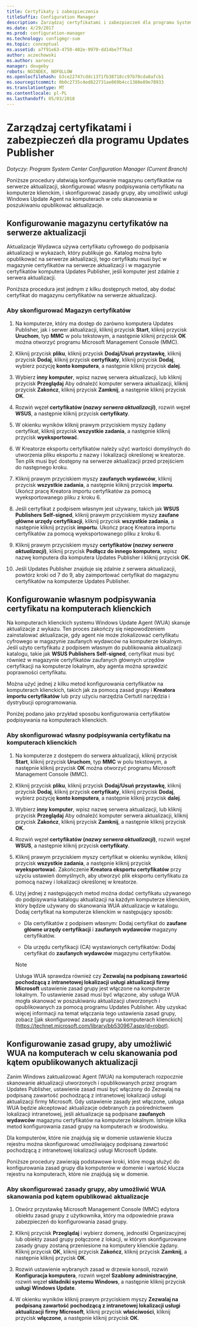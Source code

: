 ```yaml
---
title: Certyfikaty i zabezpieczenia
titleSuffix: Configuration Manager
description: Zarządzaj certyfikatami i zabezpieczeń dla programu System Center Updates Publisher
ms.date: 4/29/2017
ms.prod: configuration-manager
ms.technology: configmgr-sum
ms.topic: conceptual
ms.assetid: a7f91e63-4750-402e-9970-dd14be7f76a3
author: aczechowski
ms.author: aaroncz
manager: dougeby
robots: NOINDEX, NOFOLLOW
ms.openlocfilehash: b3ce22747cddc1371fb38718cc97b70cda8afcb1
ms.sourcegitcommit: 0b0c2735c4ed822731ae069b4cc1380e89e78933
ms.translationtype: MT
ms.contentlocale: pl-PL
ms.lasthandoff: 05/03/2018
---
```

# <a name="manage-certificates-and-security-for-updates-publisher"></a>Zarządzaj certyfikatami i zabezpieczeń dla programu Updates Publisher

*Dotyczy: Program System Center Configuration Manager (Current Branch)*

Poniższe procedury ułatwiają konfigurowanie magazynu certyfikatów na serwerze aktualizacji, skonfigurować własny podpisywania certyfikatu na komputerze klienckim, i skonfigurować zasady grupy, aby umożliwić usługi Windows Update Agent na komputerach w celu skanowania w poszukiwaniu opublikować aktualizacje.

## <a name="configure-the-certificate-store-on-the-update-server"></a>Konfigurowanie magazynu certyfikatów na serwerze aktualizacji
 Aktualizacje Wydawca używa certyfikatu cyfrowego do podpisania aktualizacji w wykazach, który publikuje go. Katalog można było opublikować na serwerze aktualizacji, tego certyfikatu musi być w magazynie certyfikatów na serwerze aktualizacji i w magazynie certyfikatów komputera Updates Publisher, jeśli komputer jest zdalnie z serwera aktualizacji.

Poniższa procedura jest jednym z kilku dostępnych metod, aby dodać certyfikat do magazynu certyfikatów na serwerze aktualizacji.

### <a name="to-configure-the-certificate-store"></a>Aby skonfigurować Magazyn certyfikatów
1.  Na komputerze, który ma dostęp do zarówno komputera Updates Publisher, jak i serwer aktualizacji, kliknij przycisk **Start**, kliknij przycisk **Uruchom**, typ **MMC** w polu tekstowym, a następnie kliknij przycisk **OK** można otworzyć programu Microsoft Management Console (MMC).

2.  Kliknij przycisk **pliku**, kliknij przycisk **Dodaj/Usuń przystawkę**, kliknij przycisk **Dodaj**, kliknij przycisk **certyfikaty**, kliknij przycisk **Dodaj**, wybierz pozycję **konto komputera**, a następnie kliknij przycisk **dalej**.

3.  Wybierz **inny komputer**, wpisz nazwę serwera aktualizacji, lub kliknij przycisk **Przeglądaj** Aby odnaleźć komputer serwera aktualizacji, kliknij przycisk **Zakończ**, kliknij przycisk **Zamknij**, a następnie kliknij przycisk **OK**.

4.  Rozwiń węzeł **certyfikatów (*nazwy serwera aktualizacji*)**, rozwiń węzeł **WSUS**, a następnie kliknij przycisk **certyfikaty**.

5.  W okienku wyników kliknij prawym przyciskiem myszy żądany certyfikat, kliknij przycisk **wszystkie zadania**, a następnie kliknij przycisk **wyeksportować**.

6.  W Kreatorze eksportu certyfikatów należy użyć wartości domyślnych do utworzenia pliku eksportu z nazwy i lokalizacji określonej w kreatorze. Ten plik musi być dostępny na serwerze aktualizacji przed przejściem do następnego kroku.

7.  Kliknij prawym przyciskiem myszy **zaufanych wydawców**, kliknij przycisk **wszystkie zadania**, a następnie kliknij przycisk **importu**. Ukończ pracę Kreatora importu certyfikatów za pomocą wyeksportowanego pliku z kroku 6.

8.  Jeśli certyfikat z podpisem własnym jest używany, takich jak **WSUS Publishers Self-signed**, kliknij prawym przyciskiem myszy **zaufane główne urzędy certyfikacji**, kliknij przycisk **wszystkie zadania**, a następnie kliknij przycisk **importu**. Ukończ pracę Kreatora importu certyfikatów za pomocą wyeksportowanego pliku z kroku 6.

9.  Kliknij prawym przyciskiem myszy **certyfikatów (*nazwy serwera aktualizacji*)**, kliknij przycisk **Podłącz do innego komputera**, wpisz nazwę komputera dla komputera Updates Publisher i kliknij przycisk  **OK**.

10. Jeśli Updates Publisher znajduje się zdalnie z serwera aktualizacji, powtórz kroki od 7 do 9, aby zaimportować certyfikat do magazynu certyfikatów na komputerze Updates Publisher.



## <a name="configure-a-self-signing-certificate-on-client-computers"></a>Konfigurowanie własnym podpisywania certyfikatu na komputerach klienckich
Na komputerach klienckich systemu Windows Update Agent (WUA) skanuje aktualizacje z wykazu. Ten proces zakończy się niepowodzeniem zainstalować aktualizacje, gdy agent nie może zlokalizować certyfikatu cyfrowego w magazynie zaufanych wydawców na komputerze lokalnym. Jeśli użyto certyfikatu z podpisem własnym do publikowania aktualizacji katalogu, takie jak **WSUS Publishers Self-signed**, certyfikat musi być również w magazynie certyfikatów zaufanych głównych urzędów certyfikacji na komputerze lokalnym, aby agenta można sprawdzić poprawności certyfikatu.

Można użyć jednej z kilku metod konfigurowania certyfikatów na komputerach klienckich, takich jak za pomocą zasad grupy i **Kreatora importu certyfikatów** lub przy użyciu narzędzia Certutil narzędzia i dystrybucji oprogramowania.

Poniżej podano jako przykład sposobu konfigurowania certyfikatów podpisywania na komputerach klienckich.

### <a name="to-configure-a-self-signing-certificate-on-client-computers"></a>Aby skonfigurować własny podpisywania certyfikatu na komputerach klienckich
1.  Na komputerze z dostępem do serwera aktualizacji, kliknij przycisk **Start**, kliknij przycisk **Uruchom**, typ **MMC** w polu tekstowym, a następnie kliknij przycisk **OK** można otworzyć programu Microsoft Management Console (MMC).

2.  Kliknij przycisk **pliku**, kliknij przycisk **Dodaj/Usuń przystawkę**, kliknij przycisk **Dodaj**, kliknij przycisk **certyfikaty**, kliknij przycisk **Dodaj**, wybierz pozycję **konto komputera**, a następnie kliknij przycisk **dalej**.

3.  Wybierz **inny komputer**, wpisz nazwę serwera aktualizacji, lub kliknij przycisk **Przeglądaj** Aby odnaleźć komputer serwera aktualizacji, kliknij przycisk **Zakończ**, kliknij przycisk **Zamknij**, a następnie kliknij przycisk **OK**.

4.  Rozwiń węzeł **certyfikatów (*nazwy serwera aktualizacji*)**, rozwiń węzeł **WSUS**, a następnie kliknij przycisk **certyfikaty**.

5.  Kliknij prawym przyciskiem myszy certyfikat w okienku wyników, kliknij przycisk **wszystkie zadania**, a następnie kliknij przycisk **wyeksportować**. Zakończenie **Kreatora eksportu certyfikatów** przy użyciu ustawień domyślnych, aby utworzyć plik eksportu certyfikatu za pomocą nazwy i lokalizacji określonej w kreatorze.

6.  Użyj jednej z następujących metod można dodać certyfikatu używanego do podpisywania katalogu aktualizacji na każdym komputerze klienckim, który będzie używany do skanowania WUA aktualizacje w katalogu. Dodaj certyfikat na komputerze klienckim w następujący sposób:

    -   Dla certyfikatów z podpisem własnym: Dodaj certyfikat do **zaufane główne urzędy certyfikacji** i **zaufanych wydawców** magazyny certyfikatów.

    -   Dla urzędu certyfikacji (CA) wystawionych certyfikatów: Dodaj certyfikat do **zaufanych wydawców** magazynu certyfikatów.

    > [!NOTE]
    > Usługa WUA sprawdza również czy **Zezwalaj na podpisaną zawartość pochodzącą z intranetowej lokalizacji usługi aktualizacji firmy Microsoft** ustawienie zasad grupy jest włączone na komputerze lokalnym. To ustawienie zasad musi być włączone, aby usługa WUA mogła skanować w poszukiwaniu aktualizacji utworzonych i opublikowanych za pomocą programu Updates Publisher. Aby uzyskać więcej informacji na temat włączania tego ustawienia zasad grupy, zobacz [jak skonfigurować zasady grupy na komputerach klienckich] (https://technet.microsoft.com/library/bb530967.aspx(d=robot).



## <a name="configuring-group-policy-to-allow-wua-on-computers-to-scan-for-published-updates"></a>Konfigurowanie zasad grupy, aby umożliwić WUA na komputerach w celu skanowania pod kątem opublikowanych aktualizacji
Zanim Windows zaktualizować Agent (WUA) na komputerach rozpocznie skanowanie aktualizacji utworzonych i opublikowanych przez program Updates Publisher, ustawienie zasad musi być włączony do Zezwalaj na podpisaną zawartość pochodzącą z intranetowej lokalizacji usługi aktualizacji firmy Microsoft. Gdy ustawienie zasady jest włączone, usługa WUA będzie akceptować aktualizacje odebranych za pośrednictwem lokalizacji intranetowej, jeśli aktualizacje są podpisane **zaufanych wydawców** magazynu certyfikatów na komputerze lokalnym. Istnieje kilka metod konfigurowania zasad grupy na komputerach w środowisku.

Dla komputerów, które nie znajdują się w domenie ustawienie klucza rejestru można skonfigurować umożliwiający podpisaną zawartość pochodzącą z intranetowej lokalizacji usługi Microsoft Update.

Poniższe procedury zawierają podstawowe kroki, które mogą służyć do konfigurowania zasad grupy dla komputerów w domenie i wartość klucza rejestru na komputerach, które nie znajdują się w domenie.

### <a name="to-configure-group-policy-to-allow-wua-to-scan-for-published-updates"></a>Aby skonfigurować zasady grupy, aby umożliwić WUA skanowania pod kątem opublikować aktualizacje
1.  Otwórz przystawkę Microsoft Management Console (MMC) edytora obiektu zasad grupy z użytkownika, który ma odpowiednie prawa zabezpieczeń do konfigurowania zasad grupy.

2.  Kliknij przycisk **Przeglądaj** i wybierz domenę, jednostki Organizacyjnej lub obiekty zasad grupy połączone z lokacji, w którym skonfigurowane zasady grupy zostaną przeniesione na komputery klienckie żądany. Kliknij przycisk **OK**, kliknij przycisk **Zakończ**, kliknij przycisk **Zamknij**, a następnie kliknij przycisk **OK**.

3.  Rozwiń ustawienie wybranych zasad w drzewie konsoli, rozwiń **Konfiguracja komputera**, rozwiń węzeł **Szablony administracyjne**, rozwiń węzeł **składniki systemu Windows**, a następnie kliknij przycisk **usługi Windows Update**.

4.  W okienku wyników kliknij prawym przyciskiem myszy **Zezwalaj na podpisaną zawartość pochodzącą z intranetowej lokalizacji usługi aktualizacji firmy Microsoft**, kliknij przycisk **właściwości**, kliknij przycisk **włączone**, a następnie kliknij przycisk **OK**.
